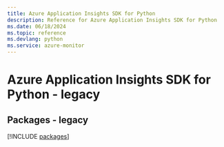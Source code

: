 ```yaml
---
title: Azure Application Insights SDK for Python
description: Reference for Azure Application Insights SDK for Python
ms.date: 06/18/2024
ms.topic: reference
ms.devlang: python
ms.service: azure-monitor
---
```

# Azure Application Insights SDK for Python - legacy
## Packages - legacy
[!INCLUDE [packages](application-insights-index.md)]